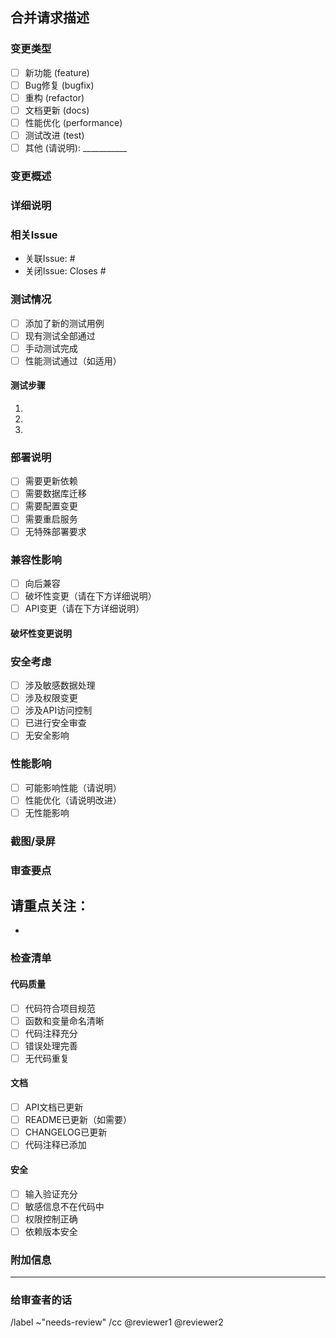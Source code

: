 ## 合并请求描述

### 变更类型
- [ ] 新功能 (feature)
- [ ] Bug修复 (bugfix)
- [ ] 重构 (refactor)
- [ ] 文档更新 (docs)
- [ ] 性能优化 (performance)
- [ ] 测试改进 (test)
- [ ] 其他 (请说明): ___________

### 变更概述
<!-- 简要描述这个MR的目的和主要变更 -->


### 详细说明
<!-- 详细描述实现方案、技术细节等 -->


### 相关Issue
<!-- 链接相关的issue，使用 Closes #123 格式可以自动关闭issue -->
- 关联Issue: #
- 关闭Issue: Closes #

### 测试情况
- [ ] 添加了新的测试用例
- [ ] 现有测试全部通过
- [ ] 手动测试完成
- [ ] 性能测试通过（如适用）

#### 测试步骤
<!-- 描述如何测试这个变更 -->
1. 
2. 
3. 

### 部署说明
- [ ] 需要更新依赖
- [ ] 需要数据库迁移
- [ ] 需要配置变更
- [ ] 需要重启服务
- [ ] 无特殊部署要求

### 兼容性影响
- [ ] 向后兼容
- [ ] 破坏性变更（请在下方详细说明）
- [ ] API变更（请在下方详细说明）

#### 破坏性变更说明
<!-- 如果有破坏性变更，请详细说明影响范围和迁移方案 -->


### 安全考虑
- [ ] 涉及敏感数据处理
- [ ] 涉及权限变更
- [ ] 涉及API访问控制
- [ ] 已进行安全审查
- [ ] 无安全影响

### 性能影响
- [ ] 可能影响性能（请说明）
- [ ] 性能优化（请说明改进）
- [ ] 无性能影响

### 截图/录屏
<!-- 如果有UI变更，请提供截图或录屏 -->


### 审查要点
<!-- 提醒审查者特别关注的地方 -->
请重点关注：
- 
- 

### 检查清单
#### 代码质量
- [ ] 代码符合项目规范
- [ ] 函数和变量命名清晰
- [ ] 代码注释充分
- [ ] 错误处理完善
- [ ] 无代码重复

#### 文档
- [ ] API文档已更新
- [ ] README已更新（如需要）
- [ ] CHANGELOG已更新
- [ ] 代码注释已添加

#### 安全
- [ ] 输入验证充分
- [ ] 敏感信息不在代码中
- [ ] 权限控制正确
- [ ] 依赖版本安全

### 附加信息
<!-- 任何其他相关信息 -->


---

### 给审查者的话
<!-- 感谢审查者的时间，可以提供一些背景信息 -->


/label ~"needs-review"
/cc @reviewer1 @reviewer2
